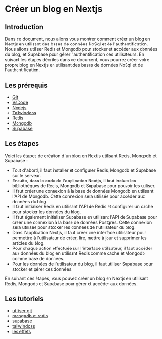 # Créer un blog en Nextjs

## Introduction

Dans ce document, nous allons vous montrer comment créer un blog en Nextjs en utilisant des bases de données NoSql et de l'authentification. Nous allons utiliser Redis et Mongodb pour stocker et accéder aux données du blog, et Supabase pour gérer l'authentification des utilisateurs. En suivant les étapes décrites dans ce document, vous pourrez créer votre propre blog en Nextjs en utilisant des bases de données NoSql et de l'authentification.

## Les prérequis

- [Git](https://git-scm.com/)
- [VsCode](https://code.visualstudio.com/)
- [Nodejs](https://nodejs.org/en/)
- [Tailwindcss](https://tailwindcss.com/)
- [Redis](https://redis.io/)
- [Mongodb](https://www.mongodb.com/)
- [Supabase](https://supabase.com/)

## Les étapes

Voici les étapes de création d'un blog en Nextjs utilisant Redis, Mongodb et Supabase :

- Tout d'abord, il faut installer et configurer Redis, Mongodb et Supabase sur le serveur.
- Ensuite, dans le code de l'application Nextjs, il faut inclure les bibliothèques de Redis, Mongodb et Supabase pour pouvoir les utiliser.
- Il faut créer une connexion à la base de données Mongodb en utilisant l'API de Mongodb. Cette connexion sera utilisée pour accéder aux données du blog.
- Il faut initialiser Redis en utilisant l'API de Redis et configurer un cache pour stocker les données du blog.
- Il faut également initialiser Supabase en utilisant l'API de Supabase pour créer une connexion à la base de données Postgres. Cette connexion sera utilisée pour stocker les données de l'utilisateur du blog.
- Dans l'application Nextjs, il faut créer une interface utilisateur pour permettre à l'utilisateur de créer, lire, mettre à jour et supprimer les articles du blog.
- Pour chaque action effectuée sur l'interface utilisateur, il faut accéder aux données du blog en utilisant Redis comme cache et Mongodb comme base de données.
- Pour les données de l'utilisateur du blog, il faut utiliser Supabase pour stocker et gérer ces données.

En suivant ces étapes, vous pouvez créer un blog en Nextjs en utilisant Redis, Mongodb et Supabase pour gérer et accéder aux données.

## Les tutoriels

- [utiliser git](./git.md)
- [mongodb et redis](./Redis-Mongodb.md)
- [supabase]()
- [tailwindcss]()
- [les effets]()
